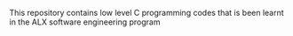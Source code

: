 This repository contains low level C programming codes that is been learnt in the ALX software engineering program

